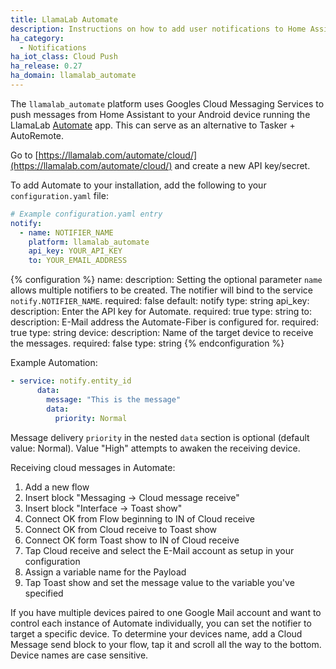 ```yaml
---
title: LlamaLab Automate
description: Instructions on how to add user notifications to Home Assistant.
ha_category:
  - Notifications
ha_iot_class: Cloud Push
ha_release: 0.27
ha_domain: llamalab_automate
---
```


The `llamalab_automate` platform uses Googles Cloud Messaging Services to push messages from Home Assistant to your Android device running the LlamaLab [Automate](https://llamalab.com/automate/) app. This can serve as an alternative to Tasker + AutoRemote.

Go to [https://llamalab.com/automate/cloud/](https://llamalab.com/automate/cloud/) and create a new API key/secret.

To add Automate to your installation, add the following to your `configuration.yaml` file:

```yaml
# Example configuration.yaml entry
notify:
  - name: NOTIFIER_NAME
    platform: llamalab_automate
    api_key: YOUR_API_KEY
    to: YOUR_EMAIL_ADDRESS
```

{% configuration %}
name:
  description: Setting the optional parameter `name` allows multiple notifiers to be created. The notifier will bind to the service `notify.NOTIFIER_NAME`.
  required: false
  default: notify
  type: string
api_key:
  description: Enter the API key for Automate.
  required: true
  type: string
to:
  description: E-Mail address the Automate-Fiber is configured for.
  required: true
  type: string
device:
  description: Name of the target device to receive the messages.
  required: false
  type: string
{% endconfiguration %}

Example Automation:

```yaml
- service: notify.entity_id
      data:
        message: "This is the message"
        data:
          priority: Normal
```

Message delivery `priority` in the nested `data` section is optional (default value: Normal).
Value "High" attempts to awaken the receiving device.

Receiving cloud messages in Automate:

1. Add a new flow
2. Insert block "Messaging -> Cloud message receive"
3. Insert block "Interface -> Toast show"
4. Connect OK from Flow beginning to IN of Cloud receive
5. Connect OK from Cloud receive to Toast show
6. Connect OK form Toast show to IN of Cloud receive
7. Tap Cloud receive and select the E-Mail account as setup in your configuration
8. Assign a variable name for the Payload
9. Tap Toast show and set the message value to the variable you've specified

If you have multiple devices paired to one Google Mail account and want to control each instance of Automate individually, you can set the notifier to target a specific device. To determine your devices name, add a Cloud Message send block to your flow, tap it and scroll all the way to the bottom. Device names are case sensitive.
